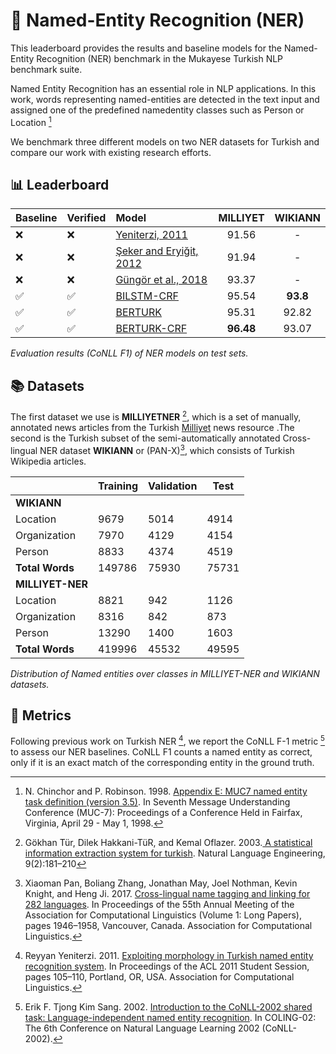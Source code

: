 # 📖 Named-Entity Recognition (NER)

This leaderboard provides the results and baseline models for the Named-Entity Recognition (NER) benchmark in the Mukayese Turkish NLP benchmark suite.

Named Entity Recognition has an essential role in NLP applications. In this work, words representing named-entities are detected in the text input and assigned one of the predefined namedentity classes such as Person or Location [^chinchor-and-robinson^]

We benchmark three different models on two NER datasets for Turkish and compare our work with existing research efforts.

[^chinchor-and-robinson^]: N. Chinchor and P. Robinson. 1998. [Appendix E: MUC7 named entity task definition (version 3.5)](https://aclanthology.org/M98-1028/). In Seventh Message Understanding Conference (MUC-7): Proceedings of a Conference Held in Fairfax, Virginia, April 29 - May 1, 1998.

## 📊 Leaderboard

| Baseline | Verified | Model | MILLIYET | WIKIANN |
| -------- | -------- |:--- |:----:|:----:|
| ❌ | ❌ | [Yeniterzi, 2011](https://aclanthology.org/P11-3019/) | 91.56 | - |
| ❌ | ❌ | [Şeker and Eryiğit, 2012](https://aclanthology.org/C12-1150/) | 91.94 | - |
| ❌ | ❌ | [Güngör et al., 2018](https://ieeexplore.ieee.org/document/8404788)    | 93.37 | - |
| ✅ | ✅ | [BILSTM-CRF](https://github.com/alisafaya/mukayese/tree/v0.0.1/ner/) | 95.54 | **93.8** |
| ✅ | ✅ | [BERTURK](https://github.com/alisafaya/mukayese/tree/v0.0.1/ner/) | 95.31 | 92.82 |
| ✅ | ✅ | [BERTURK-CRF](https://github.com/alisafaya/mukayese/tree/v0.0.1/ner/) | **96.48**  | 93.07 |

_Evaluation results (CoNLL F1) of NER models on test sets._

## 📚 Datasets

The first dataset we use is **MILLIYETNER** [^tur^], which is a set of manually, annotated news articles from the Turkish [Milliyet] news resource .The second is the Turkish subset of the semi-automatically annotated Cross-lingual NER dataset **WIKIANN** or (PAN-X)[^pan^], which consists of Turkish Wikipedia articles.

|             | Training | Validation | Test |
|------------|------------|------------|------------|
| **WIKIANN** | | | |
| Location | 9679 | 5014 | 4914 |
| Organization | 7970 | 4129 | 4154 |
| Person | 8833 | 4374 | 4519 |
| **Total Words** | 149786 | 75930 | 75731 |
| **MILLIYET-NER** | | | |
| Location | 8821 | 942 | 1126 |
| Organization | 8316 | 842 | 873 |
| Person | 13290 | 1400 | 1603 |
| **Total Words** | 419996 | 45532 | 49595 |

_Distribution of Named entities over classes in MILLIYET-NER and WIKIANN datasets._

[^tur^]: Gökhan Tür, Dilek Hakkani-TüR, and Kemal Oflazer. 2003.[ A statistical information extraction system for turkish](https://www.cambridge.org/core/journals/natural-language-engineering/article/abs/statistical-information-extraction-system-for-turkish/7C288FAFC71D5F0763C1F8CE66464017). Natural Language Engineering, 9(2):181–210

[Milliyet]: <https://www.milliyet.com.tr/>

[^pan^]: Xiaoman Pan, Boliang Zhang, Jonathan May, Joel Nothman, Kevin Knight, and Heng Ji. 2017. [Cross-lingual name tagging and linking for 282 languages](https://aclanthology.org/P17-1178/). In Proceedings of the 55th Annual Meeting of the Association for Computational Linguistics (Volume 1: Long Papers), pages 1946–1958, Vancouver, Canada. Association for Computational Linguistics.

## 📏 Metrics

Following previous work on Turkish NER [^yeniterzi^], we report the CoNLL F-1 metric [^tjogn-kim-snag^] to assess our NER baselines. CoNLL F1 counts a named entity as correct, only if it is an exact match of the corresponding entity in the ground truth.

[^yeniterzi^]: Reyyan Yeniterzi. 2011. [Exploiting morphology in Turkish named entity recognition system](https://aclanthology.org/P11-3019/). In Proceedings of the ACL 2011 Student Session, pages 105–110, Portland, OR, USA. Association for Computational Linguistics.

[^tjogn-kim-snag^]: Erik F. Tjong Kim Sang. 2002. [Introduction to the CoNLL-2002 shared task: Language-independent named entity recognition](https://aclanthology.org/W02-2024/). In COLING-02: The 6th Conference on Natural Language Learning 2002 (CoNLL-2002).
